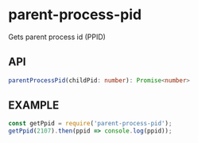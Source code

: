 # parent-process-pid
Gets parent process id (PPID)

## API
```ts
parentProcessPid(childPid: number): Promise<number>
```

## EXAMPLE
```js
const getPpid = require('parent-process-pid');
getPpid(2107).then(ppid => console.log(ppid));
```
